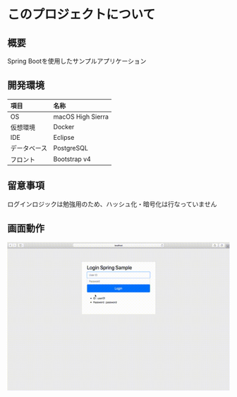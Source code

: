 # このプロジェクトについて

## 概要
Spring Bootを使用したサンプルアプリケーション

## 開発環境
|項目|名称|
|:-|:-|
|OS|macOS High Sierra|
|仮想環境|Docker|
|IDE|Eclipse|
|データベース|PostgreSQL|
|フロント|Bootstrap v4|

## 留意事項
ログインロジックは勉強用のため、ハッシュ化・暗号化は行なっていません

## 画面動作
![image](sample.mov.gif)
